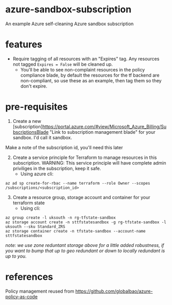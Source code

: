 # azure-sandbox-subscription
An example Azure self-cleaning Azure sandbox subscription

# features

* Require tagging of all resources with an "Expires" tag. Any resources not tagged ```Expires = False``` will be cleaned up.
    * You'll be able to see non-complaint resources in the policy compliance blade, by default the resources for the tf backend are non-compliant, so use these as an example, then tag them so they don't expire.

# pre-requisites

1. Create a new [subscription]https://portal.azure.com/#view/Microsoft_Azure_Billing/SubscriptionsBlade "Link to subscription management blade" for your sandbox. I'd call it sandbox.

Make a note of the subscription id, you'll need this later

2. Create a service principle for Terraform to manage resources in this subscription. WARNING: This service principle will have complete admin priviliges in the subscription, keep it safe.
    * Using azure cli:

```
az ad sp create-for-rbac --name terraform --role Owner --scopes /subscriptions/<subscription_id>
```

3. Create a resource group, storage account and container for your terraform state
    * Using cli: 
```
az group create -l uksouth -n rg-tfstate-sandbox
az storage account create -n sttfstatesandbox -g rg-tfstate-sandbox -l uksouth --sku Standard_ZRS
az storage container create -n tfstate-sandbox --account-name sttfstatesandbox
```
*note: we use zone reduntant storage above for a little added robustness, if you want to bump that up to geo redundant or down to locally redundant is up to you.* 

# references
Policy management reused from https://github.com/globalbao/azure-policy-as-code
